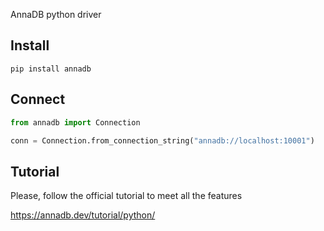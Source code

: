 AnnaDB python driver

## Install

```shell
pip install annadb
```

## Connect

```python
from annadb import Connection

conn = Connection.from_connection_string("annadb://localhost:10001")
```

## Tutorial

Please, follow the official tutorial to meet all the features

<https://annadb.dev/tutorial/python/>